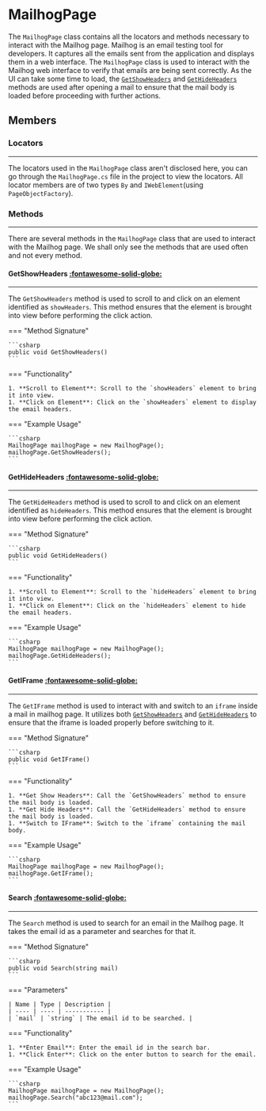 # MailhogPage

The `MailhogPage` class contains all the locators and methods necessary to interact with the Mailhog page. Mailhog is an email testing tool for developers. It captures all the emails sent from the application and displays them in a web interface. The `MailhogPage` class is used to interact with the Mailhog web interface to verify that emails are being sent correctly. As the UI can take some time to load, the [`GetShowHeaders`](#getshowheaders) and [`GetHideHeaders`](#gethideheaders) methods are used after opening a mail to ensure that the mail body is loaded before proceeding with further actions.

## Members

### **Locators**

---

The locators used in the `MailhogPage` class aren't disclosed here, you can go through the `MailhogPage.cs` file in the project to view the locators. All locator members are of two types `By` and `IWebElement`(using `PageObjectFactory`).

### **Methods**

---

There are several methods in the `MailhogPage` class that are used to interact with the Mailhog page. We shall only see the methods that are used often and not every method.

#### GetShowHeaders [:fontawesome-solid-globe:](../../../getting-started/conventions.md/#public)

---

The `GetShowHeaders` method is used to scroll to and click on an element identified as `showHeaders`. This method ensures that the element is brought into view before performing the click action.

=== "Method Signature"

	```csharp
	public void GetShowHeaders()
	```

=== "Functionality"

	1. **Scroll to Element**: Scroll to the `showHeaders` element to bring it into view.
	1. **Click on Element**: Click on the `showHeaders` element to display the email headers.

=== "Example Usage"

	```csharp
	MailhogPage mailhogPage = new MailhogPage();
	mailhogPage.GetShowHeaders();
	```

#### GetHideHeaders [:fontawesome-solid-globe:](../../../getting-started/conventions.md/#public)

---

The `GetHideHeaders` method is used to scroll to and click on an element identified as `hideHeaders`. This method ensures that the element is brought into view before performing the click action.

=== "Method Signature"

	```csharp
	public void GetHideHeaders()
	```

=== "Functionality"

	1. **Scroll to Element**: Scroll to the `hideHeaders` element to bring it into view.
	1. **Click on Element**: Click on the `hideHeaders` element to hide the email headers.

=== "Example Usage"

	```csharp
	MailhogPage mailhogPage = new MailhogPage();
	mailhogPage.GetHideHeaders();
	```

#### GetIFrame [:fontawesome-solid-globe:](../../../getting-started/conventions.md/#public)

---

The `GetIFrame` method is used to interact with and switch to an `iframe` inside a mail in mailhog page. It utilizes both [`GetShowHeaders`](#getshowheaders) and [`GetHideHeaders`](#gethideheaders) to ensure that the iframe is loaded properly before switching to it.

=== "Method Signature"

	```csharp
	public void GetIFrame()
	```

=== "Functionality"

	1. **Get Show Headers**: Call the `GetShowHeaders` method to ensure the mail body is loaded.
	1. **Get Hide Headers**: Call the `GetHideHeaders` method to ensure the mail body is loaded.
	1. **Switch to IFrame**: Switch to the `iframe` containing the mail body.

=== "Example Usage"

	```csharp
	MailhogPage mailhogPage = new MailhogPage();
	mailhogPage.GetIFrame();
	```

#### Search [:fontawesome-solid-globe:](../../../getting-started/conventions.md/#public)

--- 

The `Search` method is used to search for an email in the Mailhog page. It takes the email id as a parameter and searches for that it.

=== "Method Signature"

	```csharp
	public void Search(string mail)
	```
=== "Parameters"

	| Name | Type | Description |
	| ---- | ---- | ----------- |
	| `mail` | `string` | The email id to be searched. |

=== "Functionality"

	1. **Enter Email**: Enter the email id in the search bar.
	1. **Click Enter**: Click on the enter button to search for the email.

=== "Example Usage"

	```csharp
	MailhogPage mailhogPage = new MailhogPage();
	mailhogPage.Search("abc123@mail.com");
	```
